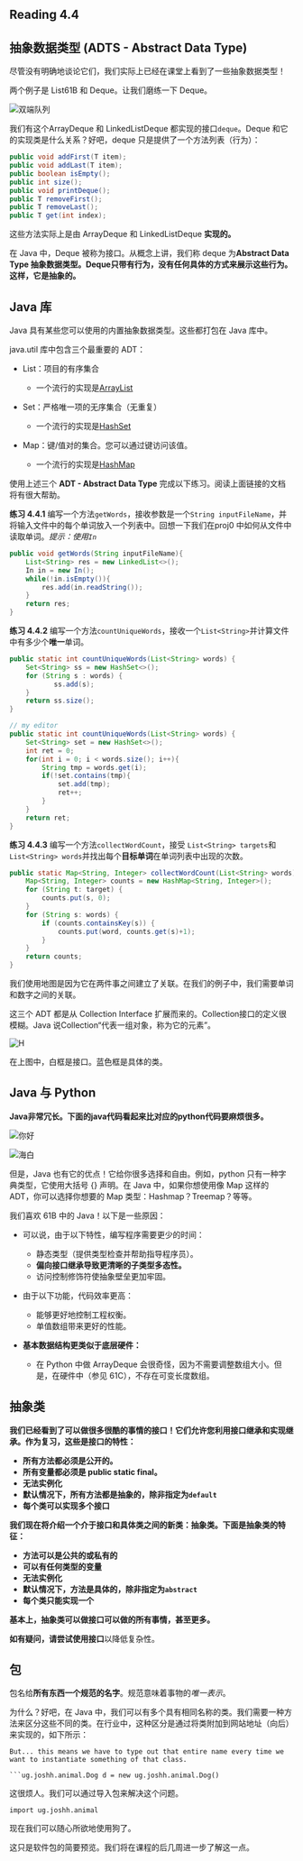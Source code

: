 ## Reading 4.4

## 抽象数据类型 (ADTS - Abstract Data Type)

尽管没有明确地谈论它们，我们实际上已经在课堂上看到了一些抽象数据类型！

两个例子是 List61B 和 Deque。让我们磨练一下 Deque。

![双端队列](https://joshhug.gitbooks.io/hug61b/content/assets/deque.png)

我们有这个ArrayDeque 和 LinkedListDeque 都实现的接口`deque`。Deque 和它的实现类是什么关系？好吧，deque 只是提供了一个方法列表（行为）：

```java
public void addFirst(T item);
public void addLast(T item);
public boolean isEmpty();
public int size();
public void printDeque();
public T removeFirst();
public T removeLast();
public T get(int index);
```

这些方法实际上是由 ArrayDeque 和 LinkedListDeque **实现的。**

在 Java 中，Deque 被称为接口。从概念上讲，我们称 deque 为**Abstract Data Type 抽象数据类型。Deque只带有行为，没有任何具体的方式来展示这些行为。这样，它是抽象的。**

## Java 库

Java 具有某些您可以使用的内置抽象数据类型。这些都打包在 Java 库中。

java.util 库中包含三个最重要的 ADT：

- List：项目的有序集合

  - 一个流行的实现是[ArrayList](https://docs.oracle.com/javase/8/docs/api/java/util/ArrayList.html)

- Set：严格唯一项的无序集合（无重复）

  - 一个流行的实现是[HashSet](https://docs.oracle.com/javase/7/docs/api/java/util/HashSet.html)

- Map：键/值对的集合。您可以通过键访问该值。

  - 一个流行的实现是[HashMap](https://docs.oracle.com/javase/8/docs/api/java/util/HashMap.html)

使用上述三个 **ADT - Abstract Data Type** 完成以下练习。阅读上面链接的文档将有很大帮助。

**练习 4.4.1** 编写一个方法`getWords`，接收参数是一个`String inputFileName`，并将输入文件中的每个单词放入一个列表中。回想一下我们在proj0 中如何从文件中读取单词。*提示：使用`In`*

```java
public void getWords(String inputFileName){
    List<String> res = new LinkedList<>();
    In in = new In();
 	while(!in.isEmpty()){
        res.add(in.readString());
    }   
    return res;
}
```

**练习 4.4.2** 编写一个方法`countUniqueWords`，接收一个`List<String>`并计算文件中有多少个**唯一**单词。

```java
public static int countUniqueWords(List<String> words) {
    Set<String> ss = new HashSet<>();
    for (String s : words) {
           ss.add(s);        
    }
    return ss.size();
}

// my editor
public static int countUniqueWords(List<String> words) {
    Set<String> set = new HashSet<>();
    int ret = 0;
    for(int i = 0; i < words.size(); i++){
        String tmp = words.get(i);
        if(!set.contains(tmp){
            set.add(tmp);
            ret++;
        }
    }
    return ret;
}
```

**练习 4.4.3** 编写一个方法`collectWordCount`，接受 `List<String> targets`和 `List<String> words`并找出每个**目标单词**在单词列表中出现的次数。

```java
public static Map<String, Integer> collectWordCount(List<String> words) {
    Map<String, Integer> counts = new HashMap<String, Integer>();
    for (String t: target) {
        counts.put(s, 0);
    }
    for (String s: words) {
        if (counts.containsKey(s)) {
            counts.put(word, counts.get(s)+1);
        }
    }
    return counts;
}
```

我们使用地图是因为它在两件事之间建立了关联。在我们的例子中，我们需要单词和数字之间的关联。

这三个 ADT 都是从 Collection Interface 扩展而来的。Collection接口的定义很模糊。Java 说Collection“代表一组对象，称为它的元素”。

![H](https://joshhug.gitbooks.io/hug61b/content/assets/collection_hierarchy.png)

在上图中，白框是接口。蓝色框是具体的类。

## Java 与 Python

**Java非常冗长。下面的java代码看起来比对应的python代码要麻烦很多。**

![你好](https://joshhug.gitbooks.io/hug61b/content/assets/java.png)

![海白](https://joshhug.gitbooks.io/hug61b/content/assets/python.png)

但是，Java 也有它的优点！它给你很多选择和自由。例如，python 只有一种字典类型，它使用大括号 {} 声明。在 Java 中，如果你想使用像 Map 这样的 ADT，你可以选择你想要的 Map 类型：Hashmap？Treemap？等等。

我们喜欢 61B 中的 Java！以下是一些原因：

- 可以说，由于以下特性，编写程序需要更少的时间：
  - 静态类型（提供类型检查并帮助指导程序员）。
  - **偏向接口继承导致更清晰的子类型多态性。**
  - 访问控制修饰符使抽象壁垒更加牢固。
- 由于以下功能，代码效率更高：
  - 能够更好地控制工程权衡。
  - 单值数组带来更好的性能。

- **基本数据结构更类似于底层硬件：**
  - 在 Python 中做 ArrayDeque 会很奇怪，因为不需要调整数组大小。但是，在硬件中（参见 61C），不存在可变长度数组。



## 抽象类

**我们已经看到了可以做很多很酷的事情的接口！它们允许您利用接口继承和实现继承。作为复习，这些是接口的特性：**

- **所有方法都必须是公开的。**
- **所有变量都必须是 public static final。**
- **无法实例化**
- **默认情况下，所有方法都是抽象的，除非指定为`default`**
- **每个类可以实现多个接口**

**我们现在将介绍一个介于接口和具体类之间的新类：抽象类。下面是抽象类的特征：**

- **方法可以是公共的或私有的**
- **可以有任何类型的变量**
- **无法实例化**
- **默认情况下，方法是具体的，除非指定为`abstract`**
- **每个类只能实现一个**

**基本上，抽象类可以做接口可以做的所有事情，甚至更多。**

**如有疑问，请尝试使用接口**以降低复杂性。

## 包

包名给**所有东西一个规范的名字**。规范意味着事物的*唯一表示*。

为什么？好吧，在 Java 中，我们可以有多个具有相同名称的类。我们需要一种方法来区分这些不同的类。在行业中，这种区分是通过将类附加到网站地址（向后）来实现的，如下所示：

~~~ug.joshh.animal```
But... this means we have to type out that entire name every time we want to instantiate something of that class.

```ug.joshh.animal.Dog d = new ug.joshh.animal.Dog()
~~~

这很烦人。我们可以通过导入包来解决这个问题。

```
import ug.joshh.animal
```

现在我们可以随心所欲地使用狗了。

这只是软件包的简要预览。我们将在课程的后几周进一步了解这一点。